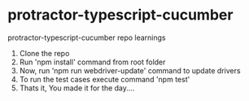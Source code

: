 # protractor-typescript-cucumber
protractor-typescript-cucumber repo learnings
1. Clone the repo
2. Run 'npm install' command from root folder
3. Now, run 'npm run webdriver-update' command to update drivers
4. To run the test cases execute command 'npm test'
5. Thats it, You made it for the day....
